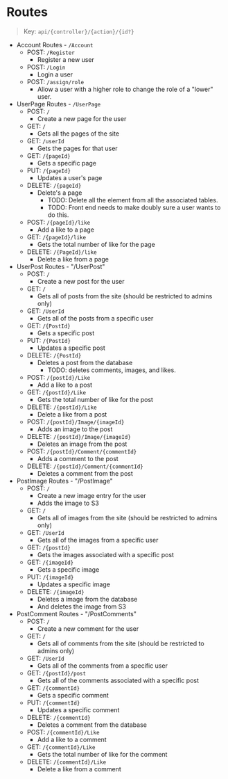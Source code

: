 # Routes
> Key: `api/{controller}/{action}/{id?}`
- Account Routes - `/Account`
  - POST: `/Register`
    - Register a new user
  - POST: `/Login`
    - Login a user
  - POST: `/assign/role`
    - Allow a user with a higher role to change the role of a "lower" user.
- UserPage Routes - `/UserPage`
  - POST: `/`
    - Create a new page for the user
  - GET: `/`
    - Gets all the pages of the site
  - GET: `/userId`
    - Gets the pages for that user
  - GET: `/{pageId}`
    - Gets a specific page
  - PUT: `/{pageId}`
    - Updates a user's page
  - DELETE: `/{pageId}`
    - Delete's a page 
      - TODO: Delete all the element from all the associated tables.
      - TODO: Front end needs to make doubly sure a user wants to do this.
  - POST: `/{pageId}/like`
    - Add a like to a page
  - GET: `/{pageId}/like`
    - Gets the total number of like for the page
  - DELETE: `/{PageId}/like`
    - Delete a like from a page
- UserPost Routes - "/UserPost"
  - POST: `/`
    - Create a new post for the user
  - GET: `/`
    - Gets all of posts from the site (should be restricted to admins only)
  - GET: `/UserId`
    - Gets all of the posts from a specific user
  - GET: `/{PostId}`
    - Gets a specific post
  - PUT: `/{PostId}`
    - Updates a specific post
  - DELETE: `/{PostId}`
    - Deletes a post from the database
      - TODO: deletes comments, images, and likes.
  - POST: `/{postId}/Like`
    - Add a like to a post
  - GET: `/{postId}/Like`
    - Gets the total number of like for the post
  - DELETE: `/{postId}/Like`
    - Delete a like from a post
  - POST: `/{postId}/Image/{imageId}`
    - Adds an image to the post
  - DELETE: `/{postId}/Image/{imageId}`
    - Deletes an image from the post
  - POST: `/{postId}/Comment/{commentId}`
    - Adds a comment to the post
  - DELETE: `/{postId}/Comment/{commentId}`
    - Deletes a comment from the post
- PostImage Routes - "/PostImage"
  - POST: `/`
    - Create a new image entry for the user
    - Adds the image to S3
  - GET: `/`
    - Gets all of images from the site (should be restricted to admins only)
  - GET: `/UserId`
    - Gets all of the images from a specific user
  - GET: `/{postId}`
    - Gets the images associated with a specific post
  - GET: `/{imageId}`
    - Gets a specific image
  - PUT: `/{imageId}`
    - Updates a specific image
  - DELETE: `/{imageId}`
    - Deletes a image from the database
    - And deletes the image from S3
- PostComment Routes - "/PostComments"
  - POST: `/`
    - Create a new comment for the user
  - GET: `/`
    - Gets all of comments from the site (should be restricted to admins only)
  - GET: `/UserId`
    - Gets all of the comments from a specific user
  - GET: `/{postId}/post`
    - Gets all of the comments associated with a specific post
  - GET: `/{commentId}`
    - Gets a specific comment
  - PUT: `/{commentId}`
    - Updates a specific comment
  - DELETE: `/{commentId}`
    - Deletes a comment from the database
  - POST: `/{commentId}/Like`
    - Add a like to a comment
  - GET: `/{commentId}/Like`
    - Gets the total number of like for the comment
  - DELETE: `/{commentId}/Like`
    - Delete a like from a comment